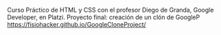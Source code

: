 Curso Práctico de HTML y CSS con el profesor Diego de Granda, Google Developer, en Platzi.
Proyecto final: creación de un clón de GoogleP
https://fisiohacker.github.io/GoogleCloneProject/
